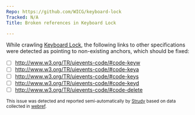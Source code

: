 ```yaml
---
Repo: https://github.com/WICG/keyboard-lock
Tracked: N/A
Title: Broken references in Keyboard Lock

---
```


While crawling [Keyboard Lock](https://wicg.github.io/keyboard-lock/), the following links to other specifications were detected as pointing to non-existing anchors, which should be fixed:
* [ ] http://www.w3.org/TR/uievents-code/#code-keyw
* [ ] http://www.w3.org/TR/uievents-code/#code-keya
* [ ] http://www.w3.org/TR/uievents-code/#code-keys
* [ ] http://www.w3.org/TR/uievents-code/#code-keyd
* [ ] http://www.w3.org/TR/uievents-code/#code-delete

<sub>This issue was detected and reported semi-automatically by [Strudy](https://github.com/w3c/strudy/) based on data collected in [webref](https://github.com/w3c/webref/).</sub>